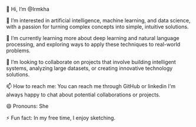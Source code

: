 👋 Hi, I’m @Irmkha  

👀 I’m interested in artificial intelligence, machine learning, and data science, with a passion for turning complex concepts into simple, intuitive solutions.  

🌱 I’m currently learning more about deep learning and natural language processing, and exploring ways to apply these techniques to real-world problems.  

💞️ I’m looking to collaborate on projects that involve building intelligent systems, analyzing large datasets, or creating innovative technology solutions.  

📫 How to reach me: You can reach me through GitHub or linkedin I'm always happy to chat about potential collaborations or projects.  

😄 Pronouns: She

⚡ Fun fact: In my free time, I enjoy sketching.  

